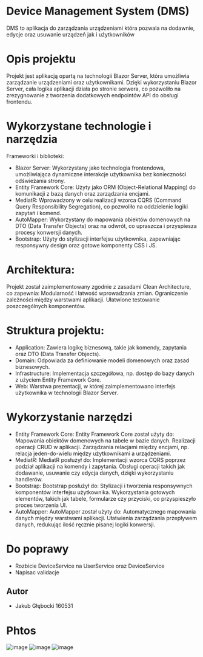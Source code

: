 # Device Management System (DMS)

DMS to aplikacja do zarządzania urządzeniami która pozwala na dodawnie, edycje oraz usuwanie urządzeń jak i użytkowników 
#
# Opis projektu
Projekt jest aplikacją opartą na technologii Blazor Server, która umożliwia zarządzanie urządzeniami oraz użytkownikami. Dzięki wykorzystaniu Blazor Server, cała logika aplikacji działa po stronie serwera, co pozwoliło na zrezygnowanie z tworzenia dodatkowych endpointów API do obsługi frontendu.
# Wykorzystane technologie i narzędzia
Frameworki i biblioteki:
- Blazor Server: Wykorzystany jako technologia frontendowa, umożliwiająca dynamiczne interakcje użytkownika bez konieczności odświeżania strony.
- Entity Framework Core: Użyty jako ORM (Object-Relational Mapping) do komunikacji z bazą danych oraz zarządzania encjami.
- MediatR: Wprowadzony w celu realizacji wzorca CQRS (Command Query Responsibility Segregation), co pozwoliło na oddzielenie logiki zapytań i komend.
- AutoMapper: Wykorzystany do mapowania obiektów domenowych na DTO (Data Transfer Objects) oraz na odwrót, co upraszcza i przyspiesza procesy konwersji danych.
- Bootstrap: Użyty do stylizacji interfejsu użytkownika, zapewniając responsywny design oraz gotowe komponenty CSS i JS.
# Architektura:
Projekt został zaimplementowany zgodnie z zasadami Clean Architecture, co zapewnia:
Modularność i łatwość wprowadzania zmian.
Ograniczenie zależności między warstwami aplikacji.
Ułatwione testowanie poszczególnych komponentów.
# Struktura projektu:
- Application: Zawiera logikę biznesową, takie jak komendy, zapytania oraz DTO (Data Transfer Objects).
- Domain: Odpowiada za definiowanie modeli domenowych oraz zasad biznesowych.
- Infrastructure: Implementacja szczegółowa, np. dostęp do bazy danych z użyciem Entity Framework Core.
- Web: Warstwa prezentacji, w której zaimplementowano interfejs użytkownika w technologii Blazor Server.
# Wykorzystanie narzędzi
- Entity Framework Core:
Entity Framework Core został użyty do:
Mapowania obiektów domenowych na tabele w bazie danych.
Realizacji operacji CRUD w aplikacji.
Zarządzania relacjami między encjami, np. relacja jeden-do-wielu między użytkownikami a urządzeniami.
- MediatR:
MediatR posłużył do:
Implementacji wzorca CQRS poprzez podział aplikacji na komendy i zapytania.
Obsługi operacji takich jak dodawanie, usuwanie czy edycja danych, dzięki wykorzystaniu handlerów.
- Bootstrap:
Bootstrap posłużył do:
Stylizacji i tworzenia responsywnych komponentów interfejsu użytkownika.
Wykorzystania gotowych elementów, takich jak tabele, formularze czy przyciski, co przyspieszyło proces tworzenia UI.
- AutoMapper:
AutoMapper został użyty do:
Automatycznego mapowania danych między warstwami aplikacji.
Ułatwienia zarządzania przepływem danych, redukując ilość ręcznie pisanej logiki konwersji.
# Do poprawy
- Rozbicie DeviceService na UserService oraz DeviceService
- Napisac validacje 
## Autor
- Jakub Głębocki 160531
# Phtos
![image](https://github.com/user-attachments/assets/87a5522b-baed-4592-a17a-a1bfbb4f3235)
![image](https://github.com/user-attachments/assets/1f975e76-db85-475d-b4ab-a53176534533)
![image](https://github.com/user-attachments/assets/3f42a62a-9119-4182-8474-e9224a31f01d)


